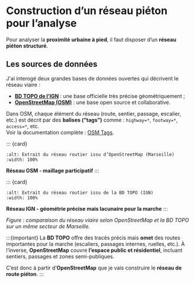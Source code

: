 # Construction d’un réseau piéton pour l’analyse

Pour analyser la **proximité urbaine à pied**, il faut disposer d’un **réseau piéton structuré**.  

## Les sources de données

J'ai interogé deux grandes bases de données ouvertes qui décrivent le réseau viaire :

- **[BD TOPO de l’IGN](https://geoservices.ign.fr/route500)** : une base officielle très précise géométriquement ;
- **[OpenStreetMap (OSM)](https://www.openstreetmap.org/)** : une base open source et collaborative.

Dans OSM, chaque élément du réseau (route, sentier, passage, escalier, etc.) est décrit par des **balises (“tags”)** comme :
`highway=*`, `footway=*`, `access=*`, etc.  
Voir la documentation complète : [OSM Tags](https://wiki.openstreetmap.org/wiki/Tags).

::: {card}
```{figure} ../images/osm_bruit.png
:alt: Extrait du réseau routier issu d’OpenStreetMap (Marseille)
:width: 100%
```
**Réseau OSM - maillage participatif**
:::

::: {card}

```{figure} ../images/route_ign.png
:alt: Extrait du réseau routier issu de la BD TOPO (IGN)
:width: 100%
```
**Réseau IGN - géométrie précise mais lacunaire pour la marche**
:::

*Figure : comparaison du réseau viaire selon OpenStreetMap et la BD TOPO sur un même secteur de Marseille.*

:::{important}
La **BD TOPO** offre des tracés précis mais **omet** des routes importantes pour la marche (escaliers, passages internes, ruelles, etc.).
À l’inverse, **OpenStreetMap** couvre **l’espace public et résidentiel**, incluant sentiers, passages et zones semi-publiques.

C’est donc à partir d’**OpenStreetMap** que je vais construire le **réseau de route piéton**.
:::
